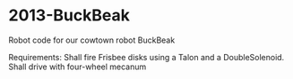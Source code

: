 2013-BuckBeak
============

Robot code for our cowtown robot BuckBeak

Requirements:
  Shall fire Frisbee disks using a Talon and a DoubleSolenoid.
  Shall drive with four-wheel mecanum

